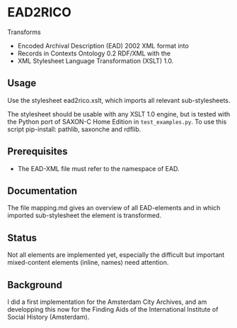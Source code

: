 # EAD2RICO

Transforms 
* Encoded Archival Description (EAD) 2002 XML format 
into 
* Records in Contexts Ontology 0.2 RDF/XML 
with the 
* XML Stylesheet Language Transformation (XSLT) 1.0.

## Usage
Use the stylesheet ead2rico.xslt, which imports all relevant sub-stylesheets.

The stylesheet should be usable with any XSLT 1.0 engine, but is tested with the Python port of SAXON-C Home Edition in ```test_examples.py```. To use this script pip-install: pathlib, saxonche and rdflib.

## Prerequisites
* The EAD-XML file must refer to the namespace of EAD.

## Documentation
The file mapping.md gives an overview of all EAD-elements and in which imported sub-stylesheet the element is transformed.

## Status
Not all elements are implemented yet, especially the difficult but important mixed-content elements (inline, names) need attention.

## Background
I did a first implementation for the Amsterdam City Archives, and am developping this now for the Finding Aids of the International Institute of Social History (Amsterdam).
